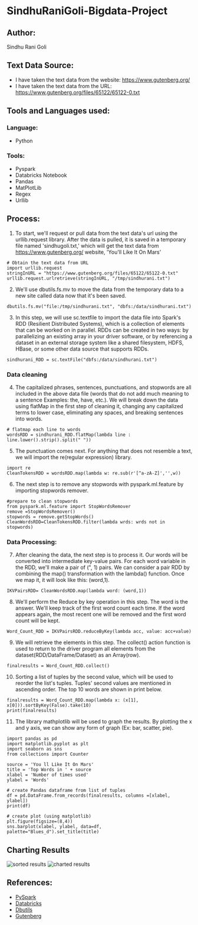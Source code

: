 # SindhuRaniGoli-Bigdata-Project
## Author: 
Sindhu Rani Goli
## Text Data Source: 
- I have taken the text data from the website:
 https://www.gutenberg.org/
- I have taken the text data from the URL:
 https://www.gutenberg.org/files/65122/65122-0.txt
## Tools and Languages used:
### Language: 
- Python
### Tools: 
- Pyspark
- Databricks Notebook 
- Pandas
- MatPlotLib 
- Regex
- Urllib
## Process:
1. To start, we'll request or pull data from the text data's url using the urllib.request library. After the data is pulled, it is saved in a temporary file named 'sindhugoli.txt,' which will get the text data from https://www.gutenberg.org/ website, 'You'll Like It On Mars'
```
# Obtain the text data from URL
import urllib.request
stringInURL = "https://www.gutenberg.org/files/65122/65122-0.txt"
urllib.request.urlretrieve(stringInURL, "/tmp/sindhurani.txt")
```
2. We'll use dbutils.fs.mv to move the data from the temporary data to a new site called data now that it's been saved.
```
dbutils.fs.mv("file:/tmp/sindhurani.txt", "dbfs:/data/sindhurani.txt")
```
3. In this step, we will use sc.textfile to import the data file into Spark's RDD (Resilient Distributed Systems), which is a collection of elements that can be worked on in parallel. RDDs can be created in two ways: by parallelizing an existing array in your driver software, or by referencing a dataset in an external storage system like a shared filesystem, HDFS, HBase, or some other data source that supports RDDs.
```
sindhurani_RDD = sc.textFile("dbfs:/data/sindhurani.txt")
```
### Data cleaning
4. The capitalized phrases, sentences, punctuations, and stopwords are all included in the above data file (words that do not add much meaning to a sentence Examples: the, have, etc.). We will break down the data using flatMap in the first step of cleaning it, changing any capitalized terms to lower case, eliminating any spaces, and breaking sentences into words.
```
# flatmap each line to words
wordsRDD = sindhurani_RDD.flatMap(lambda line : line.lower().strip().split(" "))
```
5. The punctuation comes next. For anything that does not resemble a text, we will import the re(regular expression) library.
```
import re
CleanTokensRDD = wordsRDD.map(lambda w: re.sub(r'[^a-zA-Z]','',w))
```
6. The next step is to remove any stopwords with pyspark.ml.feature by importing stopwords remover.
```
#prepare to clean stopwords
from pyspark.ml.feature import StopWordsRemover
remove =StopWordsRemover()
stopwords = remove.getStopWords()
CleanWordsRDD=CleanTokensRDD.filter(lambda wrds: wrds not in stopwords)
```
### Data Processing:
7. After cleaning the data, the next step is to process it. Our words will be converted into intermediate key-value pairs. For each word variable in the RDD, we'll make a pair of (", 1) pairs. We can consider a pair RDD by combining the map() transformation with the lambda() function. Once we map it, it will look like this: (word,1).
```
IKVPairsRDD= CleanWordsRDD.map(lambda word: (word,1))
```
8. We'll perform the Reduce by key operation in this step. The word is the answer. We'll keep track of the first word count each time. If the word appears again, the most recent one will be removed and the first word count will be kept.
```
Word_Count_RDD = IKVPairsRDD.reduceByKey(lambda acc, value: acc+value)
```
9. We will retrieve the elements in this step. The collect() action function is used to return to the driver program all elements from the dataset(RDD/DataFrame/Dataset) as an Array(row).
 ``` 
finalresults = Word_Count_RDD.collect()
 ```
10. Sorting a list of tuples by the second value, which will be used to reorder the list's tuples. Tuples' second values are mentioned in ascending order. The top 10 words are shown in print below.
 ```
finalresults = Word_Count_RDD.map(lambda x: (x[1], x[0])).sortByKey(False).take(10)
print(finalresults)
```
11. The library mathplotlib will be used to graph the results. By plotting the x and y axis, we can show any form of graph (Ex: bar, scatter, pie).
```
import pandas as pd
import matplotlib.pyplot as plt
import seaborn as sns
from collections import Counter

source = 'You ll Like It On Mars'
title = 'Top Words in ' + source
xlabel = 'Number of times used'
ylabel = 'Words'

# create Pandas dataframe from list of tuples
df = pd.DataFrame.from_records(finalresults, columns =[xlabel, ylabel]) 
print(df)

# create plot (using matplotlib)
plt.figure(figsize=(8,4))
sns.barplot(xlabel, ylabel, data=df, palette="Blues_d").set_title(title)
```
## Charting Results
![sorted results](https://github.com/sindhurani29/sindhuranigoli-bigdata-finalproject/blob/main/final1.PNG)
![charted results](https://github.com/sindhurani29/sindhuranigoli-bigdata-finalproject/blob/main/final2.PNG)
## References:
- [PySpark](https://github.com/denisecase/starting-spark)
- [Databricks](https://docs.databricks.com/)
- [Dbutils](https://docs.microsoft.com/en-us/azure/databricks/dev-tools/databricks-utils)
- [Gutenberg](https://www.gutenberg.org/)




